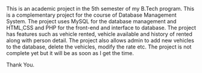 This is an academic project in the 5th semester of my B.Tech program.
This is a complementary project for the course of Database Management System. The project uses MySQL for the database management and HTML,CSS and PHP for the front-end and interface to database.
The project has features such as vehicle rented, vehicle available and history of rented along with person detail.
The project also allows admin to add new vehicles to the database, delete the vehicles, modify the rate etc.
The project is not complete yet but it will be as soon as I get the time.

Thank You.
